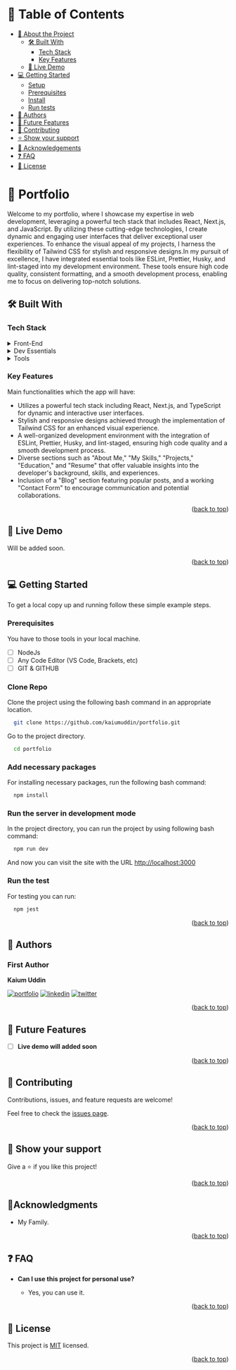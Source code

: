 <a name="readme-top"></a>

<div align="center">
  <!-- <img src="./app/assets/images/cover.png" alt="SnapPay" width="100%"  height="auto" /> -->
</div>

# 📗 Table of Contents

-   [📖 About the Project](#about-project)
    -   [🛠 Built With](#built-with)
        -   [Tech Stack](#tech-stack)
        -   [Key Features](#key-features)
    -   [🚀 Live Demo](#live-demo)
-   [💻 Getting Started](#getting-started)
    -   [Setup](#setup)
    -   [Prerequisites](#prerequisites)
    -   [Install](#install)
    -   [Run tests](#run-tests)
-   [👥 Authors](#authors)
-   [🔭 Future Features](#future-features)
-   [🤝 Contributing](#contributing)
-   [⭐️ Show your support](#support)
-   [🔭 Acknowledgements](#acknowledgements)
-   [❓ FAQ](#faq)
-   [📝 License](#license)

<!-- PROJECT DESCRIPTION -->

# 🎯 Portfolio <a name="about-project"></a>

Welcome to my portfolio, where I showcase my expertise in web development, leveraging a powerful tech stack that includes React, Next.js, and JavaScript. By utilizing these cutting-edge technologies, I create dynamic and engaging user interfaces that deliver exceptional user experiences. To enhance the visual appeal of my projects, I harness the flexibility of Tailwind CSS for stylish and responsive designs.In my pursuit of excellence, I have integrated essential tools like ESLint, Prettier, Husky, and lint-staged into my development environment. These tools ensure high code quality, consistent formatting, and a smooth development process, enabling me to focus on delivering top-notch solutions.

## 🛠 Built With <a name="built-with"></a>

### Tech Stack <a name="tech-stack"></a>

<details>
  <summary>Front-End</summary>
  <ul>
    <li>React Js</li>
    <li>Next Js</li>
    <li>JavaScript</li>
    <li>Tailwind CSS</li>
  </ul>
</details>

<details>
  <summary>Dev Essentials</summary>
  <ul>
    <li>Eslint</li>
    <li>Prettier</li>
  </ul>
</details>

<details>
  <summary>Tools</summary>
  <ul>
    <li>VS Code</li>
    <li>GIT</li>
    <li>GITHUB</li>
  </ul>
</details>

<!-- Features -->

### Key Features <a name="key-features"></a>

Main functionalities which the app will have:

-   Utilizes a powerful tech stack including React, Next.js, and TypeScript for dynamic and interactive user interfaces.
-   Stylish and responsive designs achieved through the implementation of Tailwind CSS for an enhanced visual experience.
-   A well-organized development environment with the integration of ESLint, Prettier, Husky, and lint-staged, ensuring high code quality and a smooth development process.
-   Diverse sections such as "About Me," "My Skills," "Projects," "Education," and "Resume" that offer valuable insights into the developer's background, skills, and experiences.
-   Inclusion of a "Blog" section featuring popular posts, and a working "Contact Form" to encourage communication and potential collaborations.

<p align="right">(<a href="#readme-top">back to top</a>)</p>

<!-- LIVE DEMO -->

## 🚀 Live Demo <a name="live-demo"></a>

Will be added soon.

<!-- - [Live Demo Link]()
- [Presentation video]()
- [Presentation pdf]() -->

<p align="right">(<a href="#readme-top">back to top</a>)</p>

<!-- GETTING STARTED -->

## 💻 Getting Started <a name="getting-started"></a>

To get a local copy up and running follow these simple example steps.

### Prerequisites

You have to those tools in your local machine.

-   [ ] NodeJs
-   [ ] Any Code Editor (VS Code, Brackets, etc)
-   [ ] GIT & GITHUB

### Clone Repo

Clone the project using the following bash command in an appropriate location.

```bash
  git clone https://github.com/kaiumuddin/portfolio.git
```

Go to the project directory.

```bash
  cd portfolio
```

### Add necessary packages

For installing necessary packages, run the following bash command:

```bash
  npm install
```

### Run the server in development mode

In the project directory, you can run the project by using following bash command:

```bash
  npm run dev
```

And now you can visit the site with the URL <http://localhost:3000>

### Run the test

For testing you can run:

```bash
  npm jest
```

<p align="right">(<a href="#readme-top">back to top</a>)</p>

<!-- AUTHORS -->

## 👥 Authors <a name="authors"></a>

### First Author

**Kaium Uddin**

[![portfolio](https://img.shields.io/badge/my_portfolio-000?style=for-the-badge&logo=ko-fi&logoColor=white)](https://github.com/kaiumuddin) [![linkedin](https://img.shields.io/badge/kaium-uddin-0A66C2?style=for-the-badge&logo=linkedin&logoColor=white)](https://www.linkedin.com/in/kaium-uddin/) [![twitter](https://img.shields.io/badge/@kaiumuddin5-1DA1F2?style=for-the-badge&logo=twitter&logoColor=white)](https://twitter.com/kaiumuddin5)

<p align="right">(<a href="#readme-top">back to top</a>)</p>

## 🔭 Future Features <a name="future-features"></a>

-   [ ] **Live demo will added soon**

<p align="right">(<a href="#readme-top">back to top</a>)</p>

<!-- CONTRIBUTING -->

## 🤝 Contributing <a name="contributing"></a>

Contributions, issues, and feature requests are welcome!

Feel free to check the [issues page](../../../issues/).

<p align="right">(<a href="#readme-top">back to top</a>)</p>

<!-- SUPPORT -->

## 👋 Show your support <a name="support"></a>

Give a ⭐️ if you like this project!

<p align="right">(<a href="#readme-top">back to top</a>)</p>

<!-- ACKNOWLEDGEMENTS -->

## 🔭Acknowledgments <a name="acknowledgements"></a>

-   My Family.

<p align="right">(<a href="#readme-top">back to top</a>)</p>

<!-- FAQ (optional) -->

## ❓ FAQ <a name="faq"></a>

-   **Can I use this project for personal use?**

    -   Yes, you can use it.

<p align="right">(<a href="#readme-top">back to top</a>)</p>

## 📝 License <a name="license"></a>

This project is [MIT](./LICENSE) licensed.

<p align="right">(<a href="#readme-top">back to top</a>)</p>
